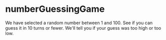 # numberGuessingGame
We have selected a random number between 1 and 100. See if you can guess it in 10 turns or fewer. We'll tell you if your guess was too high or too low.
